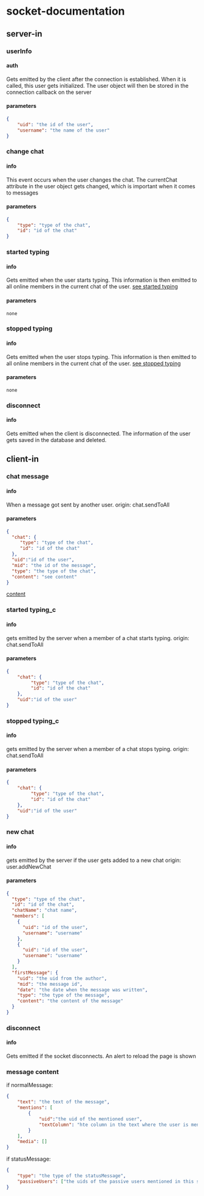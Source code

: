 # socket-documentation

## server-in

### userInfo

#### auth
Gets emitted by the client after the connection is established. 
When it is called, this user gets initialized.
The user object will then be stored in the connection callback on the server

#### parameters
````json
{
    "uid": "the id of the user",
    "username": "the name of the user"
}
````

### change chat

#### info
This event occurs when the user changes the chat. The currentChat attribute in the user object gets changed, 
which is important when it comes to messages

#### parameters
````json
{
    "type": "type of the chat",
    "id": "id of the chat"
}
````

### started typing

#### info
Gets emitted when the user starts typing. This information is then emitted to all online members in the 
current chat of the user. [see started typing](#started-typing_c)

#### parameters
````
none
````


### stopped typing

#### info
Gets emitted when the user stops typing. This information is then emitted to all online members in the 
current chat of the user. [see stopped typing](#stopped-typing_c)

#### parameters
````
none
````

### disconnect

#### info
Gets emitted when the client is disconnected. The information of the user gets saved in the database and deleted.


## client-in

### chat message

#### info
When a message got sent by another user.
origin: chat.sendToAll

#### parameters
````json
{
  "chat": {
     "type": "type of the chat",
     "id": "id of the chat"
  },
  "uid":"id of the user",
  "mid": "the id of the message",
  "type": "the type of the chat",
  "content": "see content"
}
````
[content](#message-content)

### started typing_c

#### info
gets emitted by the server when a member of a chat starts typing.
origin: chat.sendToAll

#### parameters
````json
{
    "chat": {
         "type": "type of the chat",
         "id": "id of the chat"
    },
    "uid":"id of the user"
}
````

### stopped typing_c

#### info
gets emitted by the server when a member of a chat stops typing.
origin: chat.sendToAll

#### parameters
````json
{
    "chat": {
         "type": "type of the chat",
         "id": "id of the chat"
    },
    "uid":"id of the user"
}
````

### new chat

#### info
gets emitted by the server if the user gets added to a new chat
origin: user.addNewChat

#### parameters
````json
{
  "type": "type of the chat",
  "id": "id of the chat",
  "chatName": "chat name",
  "members": [
    {
      "uid": "id of the user",
      "username": "username"
    },
    {
      "uid": "id of the user",
      "username": "username"
    }
  ],
  "firstMessage": {
    "uid": "the uid from the author",
    "mid": "the message id",
    "date": "the date when the message was written",
    "type": "the type of the message",
    "content": "the content of the message"
  }
}
````

### disconnect

#### info
Gets emitted if the socket disconnects. An alert to reload the page is shown




### message content

if normalMessage:
````json
{
    "text": "the text of the message",
    "mentions": [
        {
            "uid":"the uid of the mentioned user", 
            "textColumn": "hte column in the text where the user is mentioned"
        }
    ],
    "media": []
}
````

if statusMessage:
````json
{
    "type": "the type of the statusMessage",
    "passiveUsers": ["the uids of the passive users mentioned in this statusMessage"]
}
````